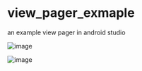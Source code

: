 # view_pager_exmaple
an example view pager in android studio

![image](https://user-images.githubusercontent.com/45543047/155968255-f3a7c9ff-7e8a-43b4-b2a7-c608fdb80aad.png)

![image](https://user-images.githubusercontent.com/45543047/155968260-1422dc19-b1f9-4ab3-97d5-6701380308af.png)

